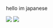 hello im japanese

[<img src="https://img.shields.io/badge/YouTube-red?style=for-the-badge&logo=youtube">](https://www.youtube.com/channel/UCi-p1kobY1LaIzdGuAquoMA)
[<img src="https://img.shields.io/badge/X-black?style=for-the-badge&logo=x">](https://www.twitter.com/@pap__here)
